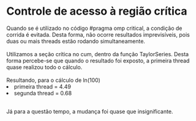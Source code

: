 <h1>Controle de acesso à região crítica</h1>
Quando se é utilizado no código #pragma omp critical, a condição de corrida é evitada. Desta forma, não ocorre resultados imprevisíveis, pois duas ou mais threads estão rodando simultaneamente.<br><br>
Utilizamos a seção crítica no cum, dentro da função TaylorSeries. Desta forma percebe-se que quando o resultado foi exposto, a primeira thread quase realizou todo o cálculo.<br><br>
Resultando, para o cálculo de ln(100) 
<li> primeira thread = 4.49</li>
<li> segunda thread =  0.68</li>

<br>Já para a questão tempo, a mudança foi quase que insignificante.
